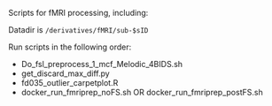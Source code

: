 Scripts for fMRI processing, including:

Datadir is `/derivatives/fMRI/sub-$sID`

Run scripts in the following order:

- Do_fsl_preprocess_1_mcf_Melodic_4BIDS.sh
- get_discard_max_diff.py
- fd035_outlier_carpetplot.R
- docker_run_fmriprep_noFS.sh OR docker_run_fmriprep_postFS.sh
